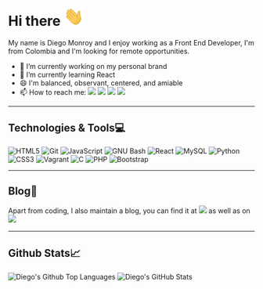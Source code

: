 # Hi there <img src="assets/wave.gif" width="40">

My name is Diego Monroy and I enjoy working as a Front End Developer, I'm from Colombia and I'm looking for remote opportunities.

- 🔭 I’m currently working on my personal brand
- 🌱 I’m currently learning React
- 😄 I'm balanced, observant, centered, and amiable
- 📫 How to reach me: [<img src="https://img.shields.io/badge/Portfolio-20d6fe.svg?&style=plastic"/>](https://diegozencode.github.io/)
[<img src="https://img.shields.io/badge/Twitter-1DA1F2.svg?&style=plastic&logo=twitter&logoColor=white"/>](https://twitter.com/diegozencode)
[<img src="https://img.shields.io/badge/Linkedin-0A66C2.svg?&style=plastic&logo=linkedin&logoColor=white"/>](https://www.linkedin.com/in/diegozencode)
[<img src="https://img.shields.io/badge/CodersRank-67A4AC.svg?&style=plastic&logo=codersrank&logoColor=white"/>](https://profile.codersrank.io/user/diegozencode)

---

## Technologies & Tools:computer:

![HTML5](https://img.shields.io/badge/≡-HTML5-E34F26?&style=flat-square&logo=html5&labelColor=282828)
![Git](https://img.shields.io/badge/≡-Git-F05032?logo=git&style=flat-square&labelColor=282828)
![JavaScript](https://img.shields.io/badge/≡-JavaScript-F7DF1E?logo=javascript&style=flat-square&labelColor=282828)
![GNU Bash](https://img.shields.io/badge/≡-GNU_Bash-4EAA25?logo=gnu-bash&style=flat-square&labelColor=282828)
![React](https://img.shields.io/badge/≡-React-61DAFB?logo=react&style=flat-square&labelColor=282828)
![MySQL](https://img.shields.io/badge/≡-MySQL-4479A1?logo=mysql&style=flat-square&labelColor=282828)
![Python](https://img.shields.io/badge/≡-Pyhton-3776AB?logo=python&style=flat-square&labelColor=282828)
![CSS3](https://img.shields.io/badge/≡-CSS3-1572B6?logo=css3&style=flat-square&logoColor=1572B6&labelColor=282828)
![Vagrant](https://img.shields.io/badge/≡-Vagrant-1563FF?logo=vagrant&style=flat-square&logoColor=1563FF&labelColor=282828)
![C](https://img.shields.io/badge/≡-Language-A8B9CC?logo=C&style=flat-square&labelColor=282828)
![PHP](https://img.shields.io/badge/≡-PHP-777BB4?logo=php&style=flat-square&labelColor=282828)
![Bootstrap](https://img.shields.io/badge/≡-Bootstrap-7952B3?logo=bootstrap&style=flat-square&labelColor=282828)

---

## Blog:pencil:

Apart from coding, I also maintain a blog, you can find it at [<img src="https://img.shields.io/badge/under_construction-FF6900.svg?&style=plastic"/>](https://diegozencode.github.io) as well as on [<img src="https://img.shields.io/badge/Medium-12100E.svg?&style=plastic&logo=medium&logoColor=white"/>](https://profile.codersrank.io/user/diegozencode)

---

## Github Stats:chart_with_upwards_trend:
<img align="center" src="https://github-readme-stats.vercel.app/api/top-langs/?username=diegozencode&langs_count=8&title_color=ffffff&text_color=c9cacc&icon_color=2bbc8a&bg_color=1d1f21&hide_border=true" alt="Diego's Github Top Languages"/>
<img align="center" src="https://github-readme-stats.vercel.app/api?username=diegozencode&show_icons=true&hide=stars&line_height=27&count_private=true&title_color=20d6fe&text_color=c9cacc&icon_color=20d6fe&bg_color=1d1f21&hide_border=true&include_all_commits=true" alt="Diego's GitHub Stats" />

<!-- Resources -->
<!-- Icons: https://simpleicons.org/ -->
<!-- GitHub Stats: https://github.com/anuraghazra/github-readme-stats -->
<!-- Emojis: https://emojipedia.org/emoji/ -->
<!-- HTML Emojis: https://www.fileformat.info/index.htm -->
<!-- Shields: https://shields.io/ -->
<!-- Awesome GitHub Profile README: https://github.com/abhisheknaiidu/awesome-github-profile-readme -->